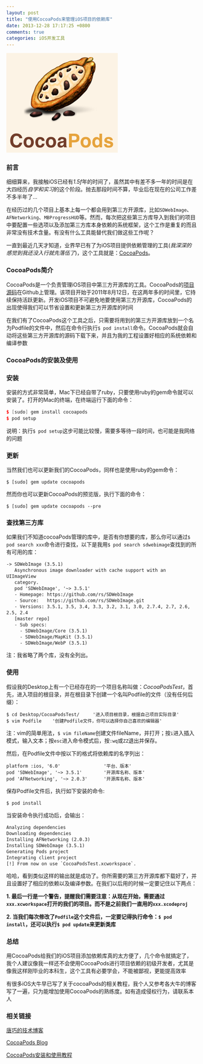 ```yaml
---
layout: post
title: "使用CocoaPods来管理iOS项目的依赖库"
date: 2013-12-28 17:17:25 +0800
comments: true
categories: iOS开发工具
---
```

![CocoaPods Logo](/images/blogImgs/cocoapods-logo.png)

### 前言
细细算来，我接触iOS已经有*1.5f*年的时间了，虽然其中有差不多一年的时间是在大四经历*自学和实习*的这个阶段。抛去那段时间不算，毕业后在现在的公司工作差不多半年了...    

在经历过的几个项目上基本上每一个都会用到第三方开源库，比如`SDWebImage`、`AFNetworking`、`MBProgressHUD`等。然而，每次把这些第三方库导入到我们的项目中要配置一些选项以及添加第三方库本身依赖的系统框架，这个工作是重复的而且非常没有技术含量。有没有什么工具能替代我们做这些工作呢？ <!-- more -->        

一直到最近几天才知道，业界早已有了为iOS项目提供依赖管理的工具(*我深深的感觉到我还没入行就先落伍了*)，这个工具就是：[CocoaPods](http://beta.cocoapods.org)。 
 
### CocoaPods简介

CocoaPods是一个负责管理iOS项目中第三方开源库的工具。CocoaPods的[项目源码](https://github.com/CocoaPods/CocoaPods)在Github上管理。该项目开始于2011年8月12日，在这两年多的时间里，它持续保持活跃更新。开发iOS项目不可避免地要使用第三方开源库，CocoaPods的出现使得我们可以节省设置和更新第三方开源库的时间 

在我们有了CocoaPods这个工具之后，只需要将用到的第三方开源库放到一个名为Podfile的文件中，然后在命令行执行`$ pod install`命令。CocoaPods就会自动将这些第三方开源库的源码下载下来，并且为我的工程设置好相应的系统依赖和编译参数     

### CocoaPods的安装及使用

### 安装

安装的方式非常简单，Mac下已经自带了ruby，只要使用ruby的gem命令就可以安装了。打开的Mac的终端，在终端运行下面的命令： 

```c++
$ [sudo] gem install cocoapods
$ pod setup
``` 
说明：执行`$ pod setup`这步可能比较慢，需要多等待一段时间，也可能是我网络的问题 

### 更新

当然我们也可以更新我们的CocoaPods，同样也是使用ruby的gem命令： 

```
$ [sudo] gem update cocoapods
``` 
然而你也可以更新CocoaPods的预览版，执行下面的命令：

```
$ [sudo] gem update cocoapods --pre
```  
### 查找第三方库

如果我们不知道cocoaPods管理的库中，是否有你想要的库，那么你可以通过`$ pod search xxx`命令进行查找，以下是我用`$ pod search sdwebimage`查找到的所有可用的库： 

```
-> SDWebImage (3.5.1)
   Asynchronous image downloader with cache support with an UIImageView
   category.
   pod 'SDWebImage', '~> 3.5.1'
   - Homepage: https://github.com/rs/SDWebImage
   - Source:   https://github.com/rs/SDWebImage.git
   - Versions: 3.5.1, 3.5, 3.4, 3.3, 3.2, 3.1, 3.0, 2.7.4, 2.7, 2.6, 2.5, 2.4
   [master repo]
   - Sub specs:
     - SDWebImage/Core (3.5.1)
     - SDWebImage/MapKit (3.5.1)
     - SDWebImage/WebP (3.5.1)
``` 
注：我省略了两个库，没有全列出。

### 使用

假设我的Desktop上有一个已经存在的一个项目名称叫做：*CocoaPodsTest*，首先，进入项目的根目录，并在根目录下创建一个名叫Podfile的文件（没有任何后缀）： 
 
```
$ cd Desktop/CocoaPodsTest/		'进入项目根目录，根据自己项目实际目录'
$ vim Podfile	 '创建Podfile文件，你可以选择你自己喜欢的编辑器'
```  
注：vim的简单用法，`$ vim fileName`创建文件fileName，并打开；按`i`进入插入模式，输入文本；按`esc`进入命令模式后，按`:wq`或`ZZ`退出并保存。

然后，在Podfile文件中按以下的格式将依赖库的名字列出： 

```
platform :ios, '6.0'				'平台、版本'
pod 'SDWebImage', '~> 3.5.1'		'开源库名称、版本'
pod 'AFNetworking', '~> 2.0.3'		'开源库名称、版本' 
``` 
保存Podfile文件后，执行如下安装的命令: 

```
$ pod install
``` 
当安装命令执行成功后，会输出： 

```
Analyzing dependencies
Downloading dependencies
Installing AFNetworking (2.0.3)
Installing SDWebImage (3.5.1)
Generating Pods project
Integrating client project
[!] From now on use `CocoaPodsTest.xcworkspace`.
``` 
哈哈，看到类似这样的输出就是成功了。你所需要的第三方开源库都下载好了，并且设置好了相应的依赖以及编译参数。在我们以后用的时候一定要记住以下两点： 

**1. 最后一行是一个警告，提醒我们需要注意：从现在开始，需要通过`xxx.xcworkspace`打开的我们的项目。而不是之前我们一直用的`xxx.xcodeproj`** 

**2. 当我们每次修改了`Podfile`这个文件后，一定要记得执行命令：`$ pod install`，还可以执行`$ pod update`来更新类库** 

### 总结

用CocoaPods给我们的iOS项目添加依赖库真的太方便了，几个命令就搞定了，我个人建议像我一样还不会使用CocoaPods进行项目依赖的初级开发者，尤其是像我这样刚毕业的本科生，这个工具有必要学会，不能被鄙视，更能提高效率

有很多iOS大牛早已写了关于cocoaPods的相关教程，我个人又参考各大牛的博客写了一遍，只为能增加使用CocoaPods的熟练度。如有造成侵权行为，请联系本人

### 相关链接 

[唐巧的技术博客](http://blog.devtang.com/blog/2012/12/02/use-cocoapod-to-manage-ios-lib-dependency/)
 
[CocoaPods Blog](http://blog.cocoapods.org)
 
[CocoaPods安装和使用教程](http://code4app.com/article/cocoapods-install-usage)